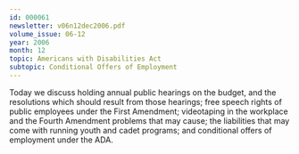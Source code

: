 ```yaml
---
id: 000061
newsletter: v06n12dec2006.pdf
volume_issue: 06-12
year: 2006
month: 12
topic: Americans with Disabilities Act
subtopic: Conditional Offers of Employment
---
```


Today we discuss holding annual public hearings on the budget, and the resolutions which should result from those hearings; free speech rights of public employees under the First Amendment; videotaping in the workplace and the Fourth Amendment problems that may cause; the liabilities that may come with running youth and cadet programs; and conditional offers of employment under the ADA.